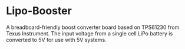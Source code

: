 Lipo-Booster
============
A breadboard-friendly boost converter board based on TPS61230 from Texus Instrument. The input voltage from a single cell LiPo battery is converted to 5V for use with 5V systems.
